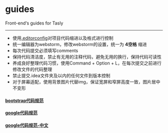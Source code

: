 # guides
Front-end‘s guides for Tasly
***
* 使用[.editorconfig](http://editorconfig.org/)对项目代码缩进以及格式进行控制
* 统一编辑器为webstorm，修改webstorm的设置，统一为 __4空格__ 缩进
* 每次代码提交必须填写comments
* 保持代码清洁度，禁止有无用的注释代码，避免无用的换行，保持代码可读性
* 养成良好整理代码习惯，使用Command + Option + L，在每次提交之前进行修改文件的代码整理
* 禁止提交.idea文件夹及以内的任何文件到版本控制
* 对于屏幕适配，使用背景图片代替img，保证宽屏和窄屏高度一致，图片居中不变形

#### [bootstrap代码规范](http://codeguide.bootcss.com/)
#### [google代码规范](https://google.github.io/styleguide/htmlcssguide.html)
#### [google代码规范-中文](https://segmentfault.com/a/1190000007023192)